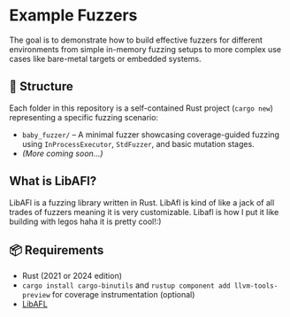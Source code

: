 # Example Fuzzers

The goal is to demonstrate how to build effective fuzzers for different environments from simple in-memory fuzzing setups to more complex use cases like bare-metal targets or embedded systems.

## 📁 Structure

Each folder in this repository is a self-contained Rust project (`cargo new`) representing a specific fuzzing scenario:

- `baby_fuzzer/` – A minimal fuzzer showcasing coverage-guided fuzzing using `InProcessExecutor`, `StdFuzzer`, and basic mutation stages.
- *(More coming soon...)*

## What is LibAFl?
LibAFl is a fuzzing library written in Rust. LibAfl is kind of like a jack of all trades of fuzzers meaning it is very customizable. Libafl is how I put it like building with legos haha it is pretty cool!:)

## 📦 Requirements

- Rust (2021 or 2024 edition)
- `cargo install cargo-binutils` and `rustup component add llvm-tools-preview` for coverage instrumentation (optional)
- [LibAFL](https://crates.io/crates/libafl)
